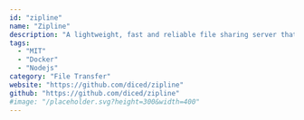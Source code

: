 ```yaml
---
id: "zipline"
name: "Zipline"
description: "A lightweight, fast and reliable file sharing server that is commonly used with ShareX, offering a react-based Web UI and fast API."
tags:
  - "MIT"
  - "Docker"
  - "Nodejs"
category: "File Transfer"
website: "https://github.com/diced/zipline"
github: "https://github.com/diced/zipline"
#image: "/placeholder.svg?height=300&width=400"
---
```


